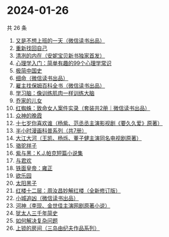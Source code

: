 # 2024-01-26

共 26 条

<!-- BEGIN WEREAD -->
<!-- 最后更新时间 2024-01-26 17:07:02 +0800 -->
1. [又是不想上班的一天（微信读书出品）](https://weread.qq.com/web/bookDetail/3ad321c0813ab879dg019a5c)
1. [重新找回自己](https://weread.qq.com/web/bookDetail/82832e40813ab8796g010006)
1. [清冽的内在（安妮宝贝新书独家首发）](https://weread.qq.com/web/bookDetail/96c321f0813ab8793g017be2)
1. [心理学入门：简单有趣的99个心理学常识](https://weread.qq.com/web/bookDetail/00b325b07159faf200b5d05)
1. [极简中国史](https://weread.qq.com/web/bookDetail/4c0324c0813ab7ee4g0141ce)
1. [细命（微信读书出品）](https://weread.qq.com/web/bookDetail/3f0329e0813ab8717g019ce3)
1. [雇主找保姆百科全书（微信读书出品）](https://weread.qq.com/web/bookDetail/1ff32050813ab8793g018ec4)
1. [学习脑：像训练肌肉一样训练大脑](https://weread.qq.com/web/bookDetail/7ae32eb0813ab7be8g013b94)
1. [乔家的儿女](https://weread.qq.com/web/bookDetail/caa3293052d8a2caaec6657)
1. [红蜘蛛：致命女人案件实录（套装共2册｜微信读书出品）](https://weread.qq.com/web/bookDetail/ce4323c0813ab876ag014930)
1. [众神的晚霞](https://weread.qq.com/web/bookDetail/a973254071f956d5a97e15e)
1. [十七岁你喜欢谁（杨紫、范丞丞主演影视剧《要久久爱》原著）](https://weread.qq.com/web/bookDetail/d0132810813ab6842g019b74)
1. [半小时漫画科普系列（共7册）](https://weread.qq.com/web/bookDetail/d1b32b60813ab73e8g0182ae)
1. [大江大河（王凯、杨烁、董子健主演同名电视剧原著）](https://weread.qq.com/web/bookDetail/92f32a305e03ce92f070017)
1. [骆驼祥子](https://weread.qq.com/web/bookDetail/fd1328207268785dfd1479d)
1. [紫与黑：K.J.帕克短篇小说集](https://weread.qq.com/web/bookDetail/ca23295071fd121eca275e8)
1. [与君欢](https://weread.qq.com/web/bookDetail/18c32a40813ab83dag018fcb)
1. [铁面皇帝：雍正](https://weread.qq.com/web/bookDetail/8e232990813ab814bg019349)
1. [欲乐园](https://weread.qq.com/web/bookDetail/ded3238071f3f629ded3cbe)
1. [太阳黑子](https://weread.qq.com/web/bookDetail/f2532560554075f25770994)
1. [红楼十二层：周汝昌妙解红楼（全新修订版）](https://weread.qq.com/web/bookDetail/dda325a0813ab8565g0132f8)
1. [小城追凶（微信读书出品）](https://weread.qq.com/web/bookDetail/01532ef0813ab85b2g019a45)
1. [河神（李现、金世佳主演网剧原著小说）](https://weread.qq.com/web/bookDetail/b7b32890813ab86cfg010fca)
1. [犹太人三千年简史](https://weread.qq.com/web/bookDetail/4a432d1071ef0ac64a46cbb)
1. [如何解决复杂问题](https://weread.qq.com/web/bookDetail/6f9321a07231c7dd6f9c4f6)
1. [上锁的房间（三岛由纪夫作品系列）](https://weread.qq.com/web/bookDetail/e9032ab0813ab7f1fg01649c)
<!-- END WEREAD -->